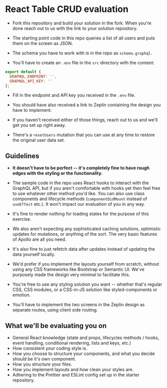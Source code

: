 # React Table CRUD evaluation

- Fork this repository and build your solution in the fork. When you're done reach out to us with the link to your solution repository.

- The starting point code in this repo queries a list of all users and puts them on the screen as JSON.

- The schema you have to work with is in the repo as `schema.graphql`.

- You'll have to create an `.env` file in the `src` directory with the content:

```js
export default {
  GRAPHQL_ENDPOINT: '',
  GRAPHQL_API_KEY: ''
};
```

- Fill in the endpoint and API key you received in the `.env` file.

- You should have also received a link to Zeplin containing the design you have to implement.

- If you haven't received either of those things, reach out to us and we'll get you set up right away.

- There's a `resetUsers` mutation that you can use at any time to restore the original user data set.

## Guidelines

- **It doesn't have to be perfect -- it's completely fine to have rough edges with the styling or the functionality.**

- The sample code in the repo uses React hooks to interact with the GraphQL API, but if you aren't comfortable with hooks yet then feel free to use whatever other method you'd like. You can also use class components and lifecycle methods (`componentDidMount` instead of `useEffect` etc.). It won't impact our evaluation of you in any way.

- It's fine to render nothing for loading states for the purpose of this exercise.

- We also aren't expecting any sophisticated caching solutions, optimistic updates for mutations, or anything of the sort. The very basic features of Apollo are all you need.

- It's also fine to just refetch data after updates instead of updating the data yourself locally.

- We'd prefer if you implement the layouts yourself from scratch, without using any CSS frameworks like Bootstrap or Semantic UI. We've purposely made the design very minimal to facilitate this.

- You're free to use any styling solution you want -- whether that's regular CSS, CSS modules, or a CSS-in-JS solution like styled-components or emotion.

- You'll have to implement the two screens in the Zeplin design as separate routes, using client side routing.

## What we'll be evaluating you on

- General React knowledge (state and props, lifecycles methods / hooks, event handling, conditional rendering, lists and keys, etc.)
- How consistent your coding style is.
- How you choose to structure your components, and what you decide should be it's own component.
- How you structure your files.
- How you implement layouts and how clean your styles are.
- Adhering to the Prettier and ESLint config set up in the starter repository.
